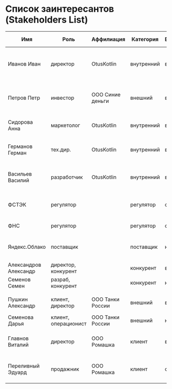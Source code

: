 # Список заинтересантов (Stakeholders List)

| Имя                   | Роль                 | Аффилиация       | Категория  | Влияние | Интерес | Интересы                                       | Контакты                  | Частота контактов   | Дополнительно                                             |
|-----------------------|----------------------|------------------|------------|---------|---------|------------------------------------------------|---------------------------|---------------------|-----------------------------------------------------------|
| Иванов Иван           | директор             | OtusKotlin       | внутренний | высокое | высокий | состояние проекта, сроки, проблемы, зп         | invanov@email.dom         | ежедневно           |                                                           |
| Петров Петр           | инвестор             | ООО Синие деньги | внешний    | высокое | средний | бюджет, расходы, сроки завершения, окупаемость | +7 111 111 11111          | еженедельно         |                                                           |
| Сидорова Анна         | маркетолог           | OtusKotlin       | внутренний | высокое | высокий | разработка, бюджет, сроки, зп                  | telegram: @SidorovaAnna   | ежедневно           |                                                           |
| Германов Герман       | тех.дир.             | OtusKotlin       | внутренний | высокое | высокий | маркетинг, бюджет, требования, зп              | germanov@email.dom        | ежедневно           |                                                           |
| Васильев Василий      | разработчик          | OtusKotlin       | внутренний | высокое | высокий | маркетинг, архитектура, требования, зп         | vasiliev@email.dom        | ежедневно           |                                                           |
| ФСТЭК                 | регулятор            |                  | регулятор  | среднее | низкий  | защита информации                              | https://fstec.ru/         | нет                 | Зарегистрироваться в качестве распространителя информации |
| ФНС                   | регулятор            |                  | регулятор  | среднее | низкий  | оплата налогов                                 | https://www.nalog.gov.ru/ | ежеквартально       |                                                           |
| Яндекс.Облако         | поставщик            |                  | поставщик  | низкое  | нет     | оплата счетов, соблюдение законов              | https://cloud.yandex.ru/  | нет                 |                                                           |
| Александров Александр | директор, конкурент  |                  | конкурент  | высокое | средний | захват рынка                                   |                           | нет                 |                                                           |
| Семенов Семен         | разраб, конкурент    |                  | конкурент  | низкое  | средний | повышение зп                                   |                           | нет                 |                                                           |
|                       |                      |                  |            |         |         |                                                |                           |                     |                                                           |
| Пушкин Александр      | клиент, директор     | ООО Танки России | внешний    | высокое | высокий | сроки, функции, стоимость                      | pushkin@client.dom        | еженедельно         |                                                           |
| Семенова Дарья        | клиент, операционист | ООО Танки России | внешний    | низкое  | низкий  | функции                                        | semenova@client.dom       | нет                 |                                                           |
| Главнов Виталий       | директор             | ООО Ромашка      | клиент     | высокое | средний | повышение продаж, повышение качества           | +7 777 777 77 77          | Не чаще раз в месяц |                                                           |
| Переливный Эдуард     | продажник            | ООО Ромашка      | клиент     | среднее | высокий | повышение продаж, повышение качества           | +7 777 777 77 77          | Раз в неделю        |                                                           |
